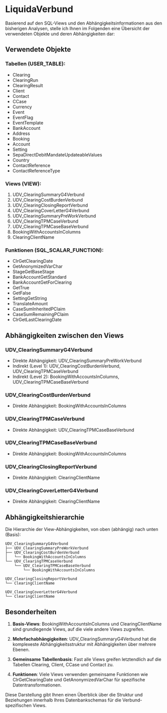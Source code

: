 # LiquidaVerbund


Basierend auf den SQL-Views und den Abhängigkeitsinformationen aus den bisherigen Analysen, stelle ich Ihnen im Folgenden eine Übersicht der verwendeten Objekte und deren Abhängigkeiten dar:

## Verwendete Objekte

### Tabellen (USER_TABLE):
- Clearing
- ClearingRun
- ClearingResult
- Client
- Contact
- CCase
- Currency
- Event
- EventFlag
- EventTemplate
- BankAccount
- Address
- Booking
- Account
- Setting
- SepaDirectDebitMandateUpdateableValues
- Country
- ContactReference
- ContactReferenceType

### Views (VIEW):
1. UDV_ClearingSummaryG4Verbund
2. UDV_ClearingCostBurdenVerbund
3. UDV_ClearingClosingReportVerbund
4. UDV_ClearingCoverLetterG4Verbund
5. UDV_ClearingSummaryPreWorkVerbund
6. UDV_ClearingTPMCaseVerbund
7. UDV_ClearingTPMCaseBaseVerbund
8. BookingWithAccountsInColumns
9. ClearingClientName

### Funktionen (SQL_SCALAR_FUNCTION):
- ClrGetClearingDate
- GetAnonymizedVarChar
- StageGetBaseStage
- BankAccountGetStandard
- BankAccountGetForClearing
- GetTrue
- GetFalse
- SettingGetString
- TranslateAmount
- CaseSumInheritedPClaim
- CaseSumRemainingPClaim
- ClrGetLastClearingDate

## Abhängigkeiten zwischen den Views

### UDV_ClearingSummaryG4Verbund
- Direkte Abhängigkeit: UDV_ClearingSummaryPreWorkVerbund
- Indirekt (Level 1): UDV_ClearingCostBurdenVerbund, UDV_ClearingTPMCaseVerbund
- Indirekt (Level 2): BookingWithAccountsInColumns, UDV_ClearingTPMCaseBaseVerbund

### UDV_ClearingCostBurdenVerbund
- Direkte Abhängigkeit: BookingWithAccountsInColumns

### UDV_ClearingTPMCaseVerbund
- Direkte Abhängigkeit: UDV_ClearingTPMCaseBaseVerbund

### UDV_ClearingTPMCaseBaseVerbund
- Direkte Abhängigkeit: BookingWithAccountsInColumns

### UDV_ClearingClosingReportVerbund
- Direkte Abhängigkeit: ClearingClientName

### UDV_ClearingCoverLetterG4Verbund
- Direkte Abhängigkeit: ClearingClientName

## Abhängigkeitshierarchie

Die Hierarchie der View-Abhängigkeiten, von oben (abhängig) nach unten (Basis):

```
UDV_ClearingSummaryG4Verbund
├── UDV_ClearingSummaryPreWorkVerbund
├── UDV_ClearingCostBurdenVerbund
│   └── BookingWithAccountsInColumns
└── UDV_ClearingTPMCaseVerbund
    └── UDV_ClearingTPMCaseBaseVerbund
        └── BookingWithAccountsInColumns

UDV_ClearingClosingReportVerbund
└── ClearingClientName

UDV_ClearingCoverLetterG4Verbund
└── ClearingClientName
```

## Besonderheiten

1. **Basis-Views**: BookingWithAccountsInColumns und ClearingClientName sind grundlegende Views, auf die viele andere Views zugreifen.

2. **Mehrfachabhängigkeiten**: UDV_ClearingSummaryG4Verbund hat die komplexeste Abhängigkeitsstruktur mit Abhängigkeiten über mehrere Ebenen.

3. **Gemeinsame Tabellenbasis**: Fast alle Views greifen letztendlich auf die Tabellen Clearing, Client, CCase und Contact zu.

4. **Funktionen**: Viele Views verwenden gemeinsame Funktionen wie ClrGetClearingDate und GetAnonymizedVarChar für spezifische Datentransformationen.

Diese Darstellung gibt Ihnen einen Überblick über die Struktur und Beziehungen innerhalb Ihres Datenbankschemas für die Verbund-spezifischen Views.
